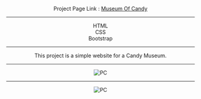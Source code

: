 

<div align="center">

Project Page Link : <a href="https://daydreamygithubhost.github.io/MuseumOfCandy/">Museum Of Candy
</a>
<hr>
HTML<br>
CSS<br>
Bootstrap<br>
<hr>
This project is a simple website for a Candy Museum.
<hr>
<img src="https://github.com/DayDreamYGithub/Udemy_WebDevelopment_Practice/blob/main/PriceTable/gitimg/pc.jpg?raw=true" alt="PC">
<hr>
<img src="https://github.com/DayDreamYGithub/Udemy_WebDevelopment_Practice/blob/main/PriceTable/gitimg/pc.jpg?raw=true" alt="PC">
</div>
